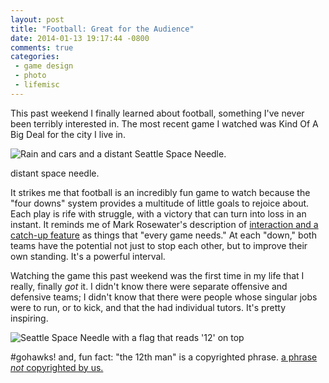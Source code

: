 ```yaml
---
layout: post
title: "Football: Great for the Audience"
date: 2014-01-13 19:17:44 -0800
comments: true
categories: 
 - game design
 - photo
 - lifemisc
---
```


This past weekend I finally learned about football, something I've never been terribly interested in. The most recent game I watched was Kind Of A Big Deal for the city I live in.

<img class="book-cover" src="{{ root_url}}/images/sea2.jpg" alt="Rain and cars and a distant Seattle Space Needle."/>
<p class="caption">distant space needle.</a></p>

It strikes me that football is an incredibly fun game to watch because the "four downs" system provides a multitude of little goals to rejoice about. Each play is rife with struggle, with a victory that can turn into loss in an instant. It reminds me of Mark Rosewater's description of <a href="http://www.wizards.com/magic/magazine/article.aspx?x=mtg/daily/mm/174">interaction and a catch-up feature</a> as things that "every game needs." At each "down," both teams have the potential not just to stop each other, but to improve their own standing. It's a powerful interval.

Watching the game this past weekend was the first time in my life that I really, finally <em>got</em> it. I didn't know there were separate offensive and defensive teams; I didn't know that there were people whose singular jobs were to run, or to kick, and that the had individual tutors. It's pretty inspiring.

<img class="book-cover" src="{{ root_url}}/images/sea1.jpg" alt="Seattle Space Needle with a flag that reads '12' on top "/>
<p class="caption">#gohawks! and, fun fact: "the 12th man" is a copyrighted phrase. <a href="http://en.wikipedia.org/wiki/12th_man_(football)#Texas_A.26M_trademark_issues_and_Seattle_Seahawks_lawsuit">a phrase <em>not</em> copyrighted by us.</a></p>

